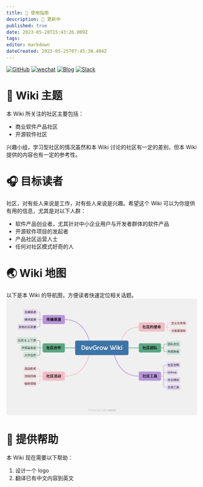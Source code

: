 ```yaml
---
title: 🧭 使用指南
description: 🔴 更新中
published: true
date: 2023-05-28T15:43:26.009Z
tags: 
editor: markdown
dateCreated: 2023-05-25T07:45:38.404Z
---
```


[![GitHub](https://img.shields.io/github/stars/devgroworg/wiki?style=social)](https://github.com/devgroworg/wiki) 
[![wechat](https://img.shields.io/badge/公众号-Jun不断向前-gree?logo=wechat)](https://mp.weixin.qq.com/s?__biz=MjM5OTgwOTQ2NA==&mid=2654563010&idx=1&sn=c3ab4af1875fd1270bd20ebf9839c621&chksm=bcf812158b8f9b03c17f11461cabf1b876359e17038342f18c2f646a1177a06c3781ce6dea06&token=81298182&lang=zh_CN#rd) [![Blog](https://img.shields.io/badge/博客-coss.fun-pink?logo=wordpress)](https://coss.fun) [![Slack](https://img.shields.io/badge/加入-DevGrow开发者增长-yellow?logo=slack)](https://join.slack.com/t/devgroworg/shared_invite/zt-1dn8b9f44-5Ux3_JqogMpunp8mErkNNA)

# 🎡 Wiki 主题
本 Wiki 所关注的社区主要包括：

- 商业软件产品社区
- 开源软件社区

兴趣小组，学习型社区的情况虽然和本 Wiki 讨论的社区有一定的差别，但本 Wiki 提供的内容也有一定的参考性。

# 🎧 目标读者
社区，对有些人来说是工作，对有些人来说是兴趣。希望这个 Wiki 可以为你提供有用的信息，尤其是对以下人群：

- 软件产品创业者，尤其针对中小企业用户与开发者群体的软件产品
- 开源软件项目的发起者
- 产品社区运营人士
- 任何对社区模式好奇的人

# 🌏 Wiki 地图
以下是本 Wiki 的导航图，方便读者快速定位相关话题。
![Wiki 导航图](/pic/devgrow_wiki.png)

# 🫶 提供帮助
本 Wiki 现在需要以下帮助：
1. 设计一个 logo
2. 翻译已有中文内容到英文
